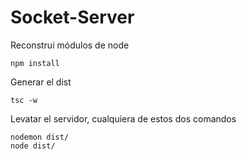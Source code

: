 # Socket-Server

Reconstrui módulos de node

``` 
npm install 
```


Generar el dist

``` 
tsc -w 
```

Levatar el servidor, cualquiera de estos dos comandos

``` 
nodemon dist/
node dist/
```
